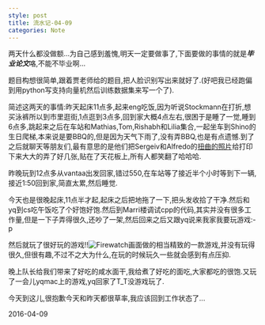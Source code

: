 ```yaml
---
style: post
title: 流水记-04-09
categories: Note
---
```

两天什么都没做额...为自己感到羞愧,明天一定要做事了,下面要做的事情的就是***毕业论文***咯,不能不毕业啊...

题目构想很简单,跟着贾老师给的题目,把人脸识别写出来就好了.(好吧我已经跑偏到用python写支持向量机然后训练数据集来写一个了).

简述这两天的事情:昨天起床11点多,起来eng吃饭,因为听说Stockmann在打折,想买泳裤所以到市里逛街,1点逛到3点多,回到家大概4点左右,很困于是睡了一觉,睡到6点多,跳起来之后在车站和Mathias,Tom,Rishabh和Lilia集合,一起坐车到Shino的生日爬梯,本来说是要BBQ的,但是因为天气下雨了,没有弄BBQ,也是有点遗憾.到了之后就聊天等朋友们,最有意思的是他们把Sergeiv和Alfredo的[扭曲的照片][pic]给打印下来大大的弄了好几张,贴在了天花板上,所有人都笑翻了哈哈哈.

昨晚玩到12点多从vantaa出发回家,错过550,在车站等了接近半个小时等到下一辆,接近1:50回到家,简直太累,然后睡觉.

今天也是很晚起床,11点半才起,起床之后把地拖了一下,把头发收拾了干净.然后和yq到cs吃午饭吃了个好饱好饱.然后到Marri楼调试cpp的代码,其实并没有很多工作量,但是一下子弄得很久,还吵了一架,然后回来之后又跟yq说来我家我要玩游戏:-p

然后就玩了很好玩的游戏!!![Firewatch](http://www.firewatchgame.com/ "看火人")画面做的相当精致的一款游戏,并没有玩得很久,但很有趣,不过不之大为什么,在玩的时候玩久一些就会感到有点压抑.

晚上队长给我们带来了好吃的咸水面干,我给煮了好吃的面吃,大家都吃的很饱.又玩了一会儿yqmac上的游戏,yq回家了T_T没游戏玩了.

今天到这儿,很抱歉今天和昨天都很草率,我应该回到工作状态了...

2016-04-09

[pic]: {{base}}/assets/alfredo&sergeiv.jpg
